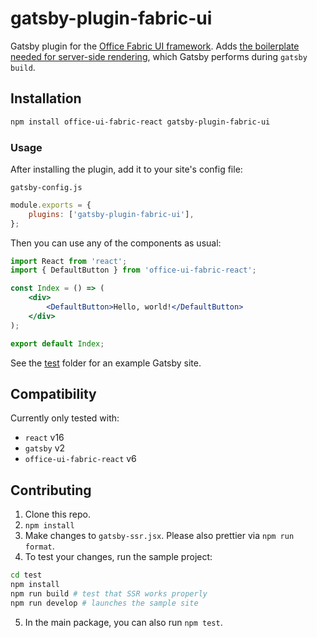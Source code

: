 # gatsby-plugin-fabric-ui

Gatsby plugin for the [Office Fabric UI framework](https://github.com/OfficeDev/office-ui-fabric-react). Adds [the boilerplate needed for server-side rendering](https://github.com/OfficeDev/office-ui-fabric-react#server-side-rendering), which Gatsby performs during `gatsby build`.

## Installation

```sh
npm install office-ui-fabric-react gatsby-plugin-fabric-ui
```

### Usage

After installing the plugin, add it to your site's config file:

`gatsby-config.js`

```js
module.exports = {
    plugins: ['gatsby-plugin-fabric-ui'],
};
```

Then you can use any of the components as usual:

```jsx
import React from 'react';
import { DefaultButton } from 'office-ui-fabric-react';

const Index = () => (
    <div>
        <DefaultButton>Hello, world!</DefaultButton>
    </div>
);

export default Index;
```

See the [test](./test) folder for an example Gatsby site.

## Compatibility

Currently only tested with:

-   `react` v16
-   `gatsby` v2
-   `office-ui-fabric-react` v6

## Contributing

1. Clone this repo.
2. `npm install`
3. Make changes to `gatsby-ssr.jsx`. Please also prettier via `npm run format`.
4. To test your changes, run the sample project:

```sh
cd test
npm install
npm run build # test that SSR works properly
npm run develop # launches the sample site
```

5. In the main package, you can also run `npm test`.
